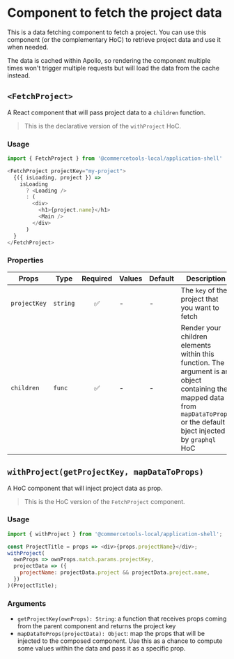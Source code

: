 # Component to fetch the project data

This is a data fetching component to fetch a project.
You can use this component (or the complementary HoC) to retrieve project data and use it when needed.

The data is cached within Apollo, so rendering the component multiple times won't trigger multiple requests but will load the data from the cache instead.

## `<FetchProject>`

A React component that will pass project data to a `children` function.

> This is the declarative version of the `withProject` HoC.

### Usage

```js
import { FetchProject } from '@commercetools-local/application-shell'

<FetchProject projectKey="my-project">
  {({ isLoading, project }) =>
    isLoading
      ? <Loading />
      : (
        <div>
          <h1>{project.name}</h1>
          <Main />
        </div>
      )
  }
</FetchProject>
```

### Properties

| Props        | Type     | Required | Values | Default | Description                                                                                                                                                                   |
| ------------ | -------- | :------: | ------ | ------- | ----------------------------------------------------------------------------------------------------------------------------------------------------------------------------- |
| `projectKey` | `string` |    ✅    | -      | -       | The `key` of the project that you want to fetch                                                                                                                               |
| `children`   | `func`   |    ✅    | -      | -       | Render your children elements within this function. The argument is an object containing the mapped data from `mapDataToProps` or the default bject injected by `graphql` HoC |

## `withProject(getProjectKey, mapDataToProps)`

A HoC component that will inject project data as prop.

> This is the HoC version of the `FetchProject` component.

### Usage

```js
import { withProject } from '@commercetools-local/application-shell';

const ProjectTitle = props => <div>{props.projectName}</div>;
withProject(
  ownProps => ownProps.match.params.projectKey,
  projectData => ({
    projectName: projectData.project && projectData.project.name,
  })
)(ProjectTitle);
```

### Arguments

- `getProjectKey(ownProps): String`: a function that receives props coming from the parent component and returns the project key
- `mapDataToProps(projectData): Object`: map the props that will be injected to the composed component. Use this as a chance to compute some values within the data and pass it as a specific prop.
